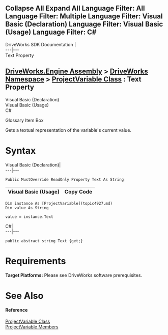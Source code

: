        

 Collapse All Expand All  Language Filter: All  Language Filter: Multiple  Language Filter: Visual Basic (Declaration) Language Filter: Visual Basic (Usage) Language Filter: C#  
---  
DriveWorks SDK Documentation  |   
---|---  
Text Property   
  
[DriveWorks.Engine Assembly](topic2156.md) > [DriveWorks Namespace](topic2159.md) > [ProjectVariable Class](topic4927.md) : Text Property  
---  
  
Visual Basic (Declaration)    
Visual Basic (Usage)    
C# 

Glossary Item Box

Gets a textual representation of the variable's current value. 

# Syntax

Visual Basic (Declaration)|   
---|---  
      
    
    Public MustOverride ReadOnly Property Text As String  
  
Visual Basic (Usage)| Copy Code  
---|---  
      
    
    Dim instance As [ProjectVariable](topic4927.md)
    Dim value As String
     
    value = instance.Text  
  
C#|   
---|---  
      
    
    public abstract string Text {get;}  
  
# Requirements

**Target Platforms:** Please see DriveWorks software prerequisites.

# See Also

#### Reference

[ProjectVariable Class](topic4927.md)   
[ProjectVariable Members](topic4928.md)


